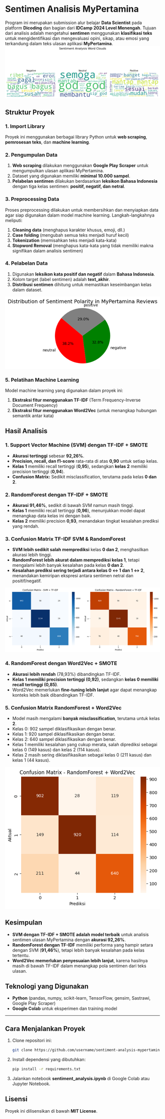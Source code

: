 # Sentimen Analisis MyPertamina

Program ini merupakan submission alur belajar **Data Scientist** pada platform **Dicoding** dan bagian dari **IDCamp 2024 Level Menengah**. Tujuan dari analisis adalah mengetahui **sentimen** menggunakan **klasifikasi teks** untuk mengidentifikasi dan mengevaluasi opini, sikap, atau emosi yang terkandung dalam teks ulasan aplikasi **MyPertamina**.
![Sentiment Analysis Word Clouds](https://github.com/esnanta/data-analysis-sentiment-mypertamina/blob/7a068c158104299e13bdf1a88d0980761d8918ac/image/sentiment_analysis_word_clouds.png?raw=true)


## Struktur Proyek

### 1. Import Library
Proyek ini menggunakan berbagai library Python untuk **web scraping**, **pemrosesan teks**, dan **machine learning**.

### 2. Pengumpulan Data
1. **Web scraping** dilakukan menggunakan **Google Play Scraper** untuk mengumpulkan ulasan aplikasi MyPertamina.
2. Dataset yang digunakan memiliki **minimal 10.000 sampel**.
3. **Pelabelan sentimen** dilakukan berdasarkan **leksikon Bahasa Indonesia** dengan tiga kelas sentimen: **positif, negatif, dan netral**.

### 3. Preprocessing Data
Proses preprocessing dilakukan untuk membersihkan dan menyiapkan data agar siap digunakan dalam model machine learning. Langkah-langkahnya meliputi:
1. **Cleaning data** (menghapus karakter khusus, emoji, dll.)
2. **Case folding** (mengubah semua teks menjadi huruf kecil)
3. **Tokenization** (memisahkan teks menjadi kata-kata)
4. **Stopword Removal** (menghapus kata-kata yang tidak memiliki makna signifikan dalam analisis sentimen)

### 4. Pelabelan Data
1. Digunakan **leksikon kata positif dan negatif** dalam **Bahasa Indonesia**.
2. Kolom target (label sentimen) adalah **text_akhir**.
3. **Distribusi sentimen** dihitung untuk memastikan keseimbangan kelas dalam dataset.

![Distribusi Sentimen](https://github.com/esnanta/data-analysis-sentiment-mypertamina/blob/65bceab3c68ba8795f28c1f2cd5625aad12d0f18/image/distribution_of_sentiment.png?raw=true)


### 5. Pelatihan Machine Learning
Model machine learning yang digunakan dalam proyek ini:
1. **Ekstraksi fitur menggunakan TF-IDF** (Term Frequency-Inverse Document Frequency)
2. **Ekstraksi fitur menggunakan Word2Vec** (untuk menangkap hubungan semantik antar kata)

## Hasil Analisis

### 1. Support Vector Machine (SVM) dengan TF-IDF + SMOTE
- **Akurasi tertinggi** sebesar **92,26%**.
- **Precision, recall, dan f1-score** rata-rata di atas **0,90** untuk setiap kelas.
- **Kelas 1** memiliki recall tertinggi (**0,95**), sedangkan **kelas 2** memiliki precision tertinggi (**0,94**).
- **Confusion Matrix:** Sedikit misclassification, terutama pada kelas **0 dan 2**.

### 2. RandomForest dengan TF-IDF + SMOTE
- **Akurasi 91,46%**, sedikit di bawah SVM namun masih tinggi.
- **Kelas 1** memiliki recall tertinggi (**0,96**), menunjukkan model dapat menangkap data kelas ini dengan baik.
- **Kelas 2** memiliki precision **0,93**, menandakan tingkat kesalahan prediksi yang rendah.

### 3. Confusion Matrix TF-IDF SVM & RandomForest
- **SVM lebih sedikit salah memprediksi** kelas **0 dan 2**, menghasilkan akurasi lebih tinggi.
- **RandomForest lebih akurat dalam memprediksi kelas 1**, tetapi mengalami lebih banyak kesalahan pada kelas **0 dan 2**.
- **Kesalahan prediksi sering terjadi antara kelas 0 ↔ 1 dan 1 ↔ 2**, menandakan kemiripan ekspresi antara sentimen netral dan positif/negatif.

![Confusion Matrix TF-IDF](https://github.com/esnanta/data-analysis-sentiment-mypertamina/blob/65bceab3c68ba8795f28c1f2cd5625aad12d0f18/image/confusion_matrix_tf-idf_svm_rf.png?raw=true)

### 4. RandomForest dengan Word2Vec + SMOTE
- **Akurasi lebih rendah** (78,93%) dibandingkan TF-IDF.
- **Kelas 1 memiliki precision tertinggi (0,92)**, sedangkan **kelas 0 memiliki recall tertinggi (0,85)**.
- Word2Vec memerlukan **fine-tuning lebih lanjut** agar dapat menangkap konteks lebih baik dibandingkan TF-IDF.

### 5. Confusion Matrix RandomForest + Word2Vec
- Model masih mengalami **banyak misclassification**, terutama untuk kelas **2**.
- Kelas 0: 902 sampel diklasifikasikan dengan benar.
- Kelas 1: 920 sampel diklasifikasikan dengan benar.
- Kelas 2: 640 sampel diklasifikasikan dengan benar.
- Kelas 1 memiliki kesalahan yang cukup merata, salah diprediksi sebagai kelas 0 (149 kasus) dan kelas 2 (114 kasus).
- Kelas 2 masih sering diklasifikasikan sebagai kelas 0 (211 kasus) dan kelas 1 (44 kasus).

![Confusion Matrix Word2Vec](https://github.com/esnanta/data-analysis-sentiment-mypertamina/blob/65bceab3c68ba8795f28c1f2cd5625aad12d0f18/image/confusion_matrix_word2vec_rf.png?raw=true)


## Kesimpulan
- **SVM dengan TF-IDF + SMOTE adalah model terbaik** untuk analisis sentimen ulasan MyPertamina dengan **akurasi 92,26%**.
- **RandomForest dengan TF-IDF** memiliki performa yang hampir setara dengan SVM (**91,46%**), tetapi lebih banyak kesalahan pada kelas tertentu.
- **Word2Vec memerlukan penyesuaian lebih lanjut**, karena hasilnya masih di bawah TF-IDF dalam menangkap pola sentimen dari teks ulasan.

## Teknologi yang Digunakan
- **Python** (pandas, numpy, scikit-learn, TensorFlow, gensim, Sastrawi, Google Play Scraper)
- **Google Colab** untuk eksperimen dan training model

---

## Cara Menjalankan Proyek
1. Clone repositori ini:
   ```sh
   git clone https://github.com/username/sentiment-analysis-mypertamina.git
   ```
2. Install dependensi yang dibutuhkan:
   ```sh
   pip install -r requirements.txt
   ```
3. Jalankan notebook **sentiment_analysis.ipynb** di Google Colab atau Jupyter Notebook.

## Lisensi
Proyek ini dilisensikan di bawah **MIT License**.

